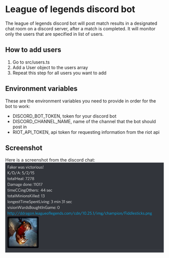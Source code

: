 # League of legends discord bot
The league of legends discord bot will post match results in a designated chat room on a discord server, after a match is completed. It will monitor only the users that are specified in list of users. 

## How to add users
1. Go to src/users.ts
2. Add a User object to the users array
  1. Repeat this step for all users you want to add

## Environment variables
These are the environment variables you need to provide in order for the bot to work:
- DISCORD_BOT_TOKEN, token for your discord bot
- DISCORD_CHANNEL_NAME, name of the channel that the bot should post in
- RIOT_API_TOKEN, api token for requesting information from the riot api

## Screenshot
Here is a screenshot from the discord chat:
![](screenshot.png)